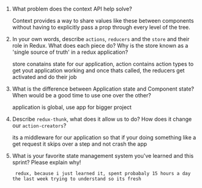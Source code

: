 1. What problem does the context API help solve?

    Context provides a way to share values like these between components without having to explicitly pass a prop through every level of the tree.


1. In your own words, describe `actions`, `reducers` and the `store` and their role in Redux. What does each piece do? Why is the store known as a 'single source of truth' in a redux application?

    store conatains state for our application, action contains action types to get yout application working and once thats called, the reducers get activated and do their job


1. What is the difference between Application state and Component state? When would be a good time to use one over the other?

    application is global, use app for bigger project


1. Describe `redux-thunk`, what does it allow us to do? How does it change our `action-creators`?

    its a middleware for our application so that if your doing something like a get request it skips over a step and not crash the app


1. What is your favorite state management system you've learned and this sprint? Please explain why!

        redux, because i just learned it, spent probabaly 15 hours a day the last week trying to understand so its fresh